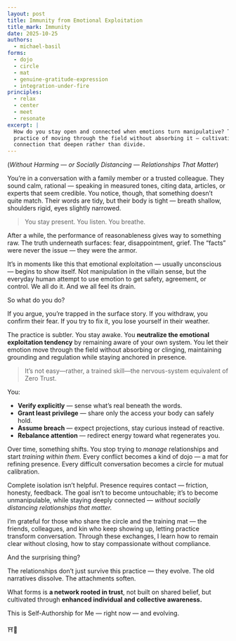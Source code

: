 ```yaml
---
layout: post
title: Immunity from Emotional Exploitation
title_mark: Immunity
date: 2025-10-25
authors:
  - michael-basil
forms: 
  - dojo
  - circle
  - mat
  - genuine-gratitude-expression
  - integration-under-fire
principles:
  - relax
  - center
  - meet
  - resonate
excerpt: |
  How do you stay open and connected when emotions turn manipulative? This reflection explores the
  practice of moving through the field without absorbing it — cultivating clarity, compassion, and
  connection that deepen rather than divide.
---
```


(*Without Harming — or Socially Distancing — Relationships That Matter*)

You’re in a conversation with a family member or a trusted colleague. They sound calm, rational — speaking in measured tones, citing data, articles, or experts that seem credible. You notice, though, that something doesn’t quite match. Their words are tidy, but their body is tight — breath shallow, shoulders rigid, eyes slightly narrowed.  

> You stay present. You listen. You breathe.  

After a while, the performance of reasonableness gives way to something raw. The truth underneath surfaces: fear, disappointment, grief. The “facts” were never the issue — they were the armor.  

It’s in moments like this that emotional exploitation — usually unconscious — begins to show itself. Not manipulation in the villain sense, but the everyday human attempt to use emotion to get safety, agreement, or control. We all do it. And we all feel its drain.  

So what do you do?  

If you argue, you’re trapped in the surface story. If you withdraw, you confirm their fear. If you try to fix it, you lose yourself in their weather.  

The practice is subtler. You stay awake. You **neutralize the emotional exploitation tendency** by remaining aware of your own system. You let their emotion move through the field without absorbing or clinging, maintaining grounding and regulation while staying anchored in presence.  

> It’s not easy—rather, a trained skill—the nervous-system equivalent of Zero Trust. 

You:  

- **Verify explicitly** — sense what’s real beneath the words.  
- **Grant least privilege** — share only the access your body can safely hold.  
- **Assume breach** — expect projections, stay curious instead of reactive.  
- **Rebalance attention** — redirect energy toward what regenerates you.  

Over time, something shifts. You stop trying to *manage* relationships and start *training within them.* Every conflict becomes a kind of dojo — a mat for refining presence. Every difficult conversation becomes a circle for mutual calibration.  

Complete isolation isn’t helpful. Presence requires contact — friction, honesty, feedback. The goal isn’t to become untouchable; it’s to become unmanipulable, while staying deeply connected — *without socially distancing relationships that matter.*  

I’m grateful for those who share the circle and the training mat — the friends, colleagues, and kin who keep showing up, letting practice transform conversation. Through these exchanges, I learn how to remain clear without closing, how to stay compassionate without compliance.  

And the surprising thing?  

The relationships don’t just survive this practice — they evolve. The old narratives dissolve. The attachments soften.  

What forms is **a network rooted in trust**, not built on shared belief, but cultivated through **enhanced individual and collective awareness.**  

This is Self-Authorship for Me — right now — and evolving.  

⛩️🌿

